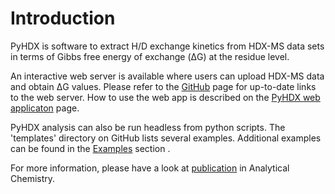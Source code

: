 # Introduction

PyHDX is software to extract H/D exchange kinetics from HDX-MS data sets in terms of Gibbs free energy of exchange (ΔG)
at the residue level.

An interactive web server is available where users can upload HDX-MS data and obtain ΔG values. Please refer to the
[GitHub](https://github.com/Jhsmit/PyHDX) page for up-to-date links to the web server.
How to use the web app is described on the [PyHDX web applicaton](web_app.md) page.

PyHDX analysis can also be run headless from python scripts. The 'templates' directory on GitHub lists several examples.
Additional examples can be found in the [Examples](examples.md) section .


For more information, please have a look at [publication](https://doi.org/10.1021/acs.analchem.1c02155) in Analytical Chemistry.


